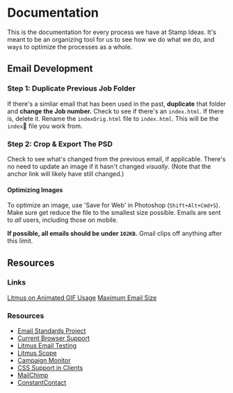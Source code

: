 Documentation
======

This is the documentation for every process we have at Stamp Ideas. It's meant to be an organizing tool for us to see how we do what we do, and ways to optimize the processes as a whole.

## Email Development

### Step 1: Duplicate Previous Job Folder

If there's a simliar email that has been used in the past, **duplicate** that folder and **change the Job number.** Check to see if there's an `index.html`. If there is, delete it. Rename the `indexOrig.html` file to `index.html`. This will be the `index` file you work from.

### Step 2: Crop & Export The PSD

Check to see what's changed from the previous email, if applicable. There's no need to update an image if it hasn't changed *visually*. (Note that the anchor link will likely have still changed.)

#### Optimizing Images

To optimize an image, use 'Save for Web' in Photoshop (`Shift+Alt+Cmd+S`). Make sure get reduce the file to the smallest size possible. Emails are sent to *all* users, including those on mobile.

**If possible, all emails should be under `102KB`.** Gmail clips off anything after this limit.


## Resources

### Links

[Litmus on Animated GIF Usage](https://litmus.com/blog/a-guide-to-animated-gifs-in-email "Litmus Animation Article")
[Maximum Email Size](http://www.emailonacid.com/blog/details/C13/when_it_comes_to_html_email_size_does_matter "Maximum Email Size")

### Resources

* [Email Standards Project](http://www.email-standards.org/ "Email Standards Project")
* [Current Browser Support](http://www.email-standards.org/clients/ "Browser Support")
* [Litmus Email Testing](http://litmus.com/email-testing "Litmus Email Testing")
* [Litmus Scope](https://litmus.com/scope/ "Litmus Scope")
* [Campaign Monitor](http://www.campaignmonitor.com/ "Campaign Monitor")
* [CSS Support in Clients](http://www.campaignmonitor.com/css/ "CSS Support")
* [MailChimp](http://mailchimp.com/ "MailChimp")
* [ConstantContact](http://www.constantcontact.com/index.jsp "Constant Contact")